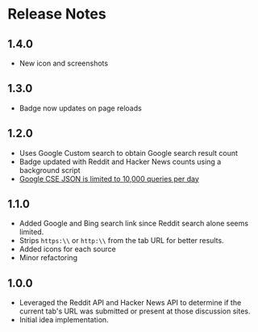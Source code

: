 # Release Notes

## 1.4.0
* New icon and screenshots

## 1.3.0
* Badge now updates on page reloads

## 1.2.0
* Uses Google Custom search to obtain Google search result count
* Badge updated with Reddit and Hacker News counts using a background script
* [Google CSE JSON is limited to 10,000 queries per day](https://developers.google.com/custom-search/docs/overview#summary_of_custom_search_offerings)

## 1.1.0
* Added Google and Bing search link since Reddit search alone seems limited.
* Strips `https:\\` or `http:\\` from the tab URL for better results.
* Added icons for each source
* Minor refactoring

## 1.0.0
* Leveraged the Reddit API and Hacker News API to determine if the current tab's URL was submitted or present at those discussion sites.
* Initial idea implementation.